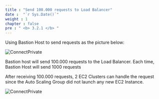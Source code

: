 ```yaml
---
title : "Send 100.000 requests to Load Balancer"
date :  "`r Sys.Date()`" 
weight : 1
chapter : false
pre : " <b> 3.2.1 </b> "
---
```

Using Bastion Host to send requests as the picture below:

![ConnectPrivate](/FCJ2024-Workshop1/images/3.connect/3.2.1/0_Scaling.png)


Bastion host will send 100.000 requests to the Load Balancer. Each time, Bastion Host will send 1000 requests


After receiving 100.000 requests, 2 EC2 Clusters can handle the request since the Auto Scaling Group did not launch any new EC2 Instance.

![ConnectPrivate](/FCJ2024-Workshop1/images/3.connect/3.2.1/1_Scaling.png)